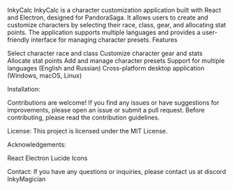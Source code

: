 InkyCalc
InkyCalc is a character customization application built with React and Electron, designed for PandoraSaga. It allows users to create and customize characters by selecting their race, class, gear, and allocating stat points. The application supports multiple languages and provides a user-friendly interface for managing character presets.
Features

Select character race and class
Customize character gear and stats
Allocate stat points
Add and manage character presets
Support for multiple languages (English and Russian)
Cross-platform desktop application (Windows, macOS, Linux)

Installation:


Contributions are welcome! If you find any issues or have suggestions for improvements, please open an issue or submit a pull request.
Before contributing, please read the contribution guidelines.

License:
This project is licensed under the MIT License.

Acknowledgements:

React
Electron
Lucide Icons

Contact:
If you have any questions or inquiries, please contact us at discord InkyMagician
